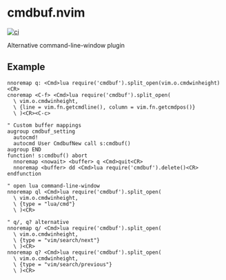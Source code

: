 # cmdbuf.nvim

[![ci](https://github.com/notomo/cmdbuf.nvim/workflows/ci/badge.svg?branch=main)](https://github.com/notomo/cmdbuf.nvim/actions?query=workflow%3Aci+branch%3Amain)

Alternative command-line-window plugin

## Example

```vim
nnoremap q: <Cmd>lua require('cmdbuf').split_open(vim.o.cmdwinheight)<CR>
cnoremap <C-f> <Cmd>lua require('cmdbuf').split_open(
  \ vim.o.cmdwinheight,
  \ {line = vim.fn.getcmdline(), column = vim.fn.getcmdpos()}
  \ )<CR><C-c>

" Custom buffer mappings
augroup cmdbuf_setting
  autocmd!
  autocmd User CmdbufNew call s:cmdbuf()
augroup END
function! s:cmdbuf() abort
  nnoremap <nowait> <buffer> q <Cmd>quit<CR>
  nnoremap <buffer> dd <Cmd>lua require('cmdbuf').delete()<CR>
endfunction

" open lua command-line-window
nnoremap ql <Cmd>lua require('cmdbuf').split_open(
  \ vim.o.cmdwinheight,
  \ {type = "lua/cmd"}
  \ )<CR>

" q/, q? alternative
nnoremap q/ <Cmd>lua require('cmdbuf').split_open(
  \ vim.o.cmdwinheight,
  \ {type = "vim/search/next"}
  \ )<CR>
nnoremap q? <Cmd>lua require('cmdbuf').split_open(
  \ vim.o.cmdwinheight,
  \ {type = "vim/search/previous"}
  \ )<CR>
```